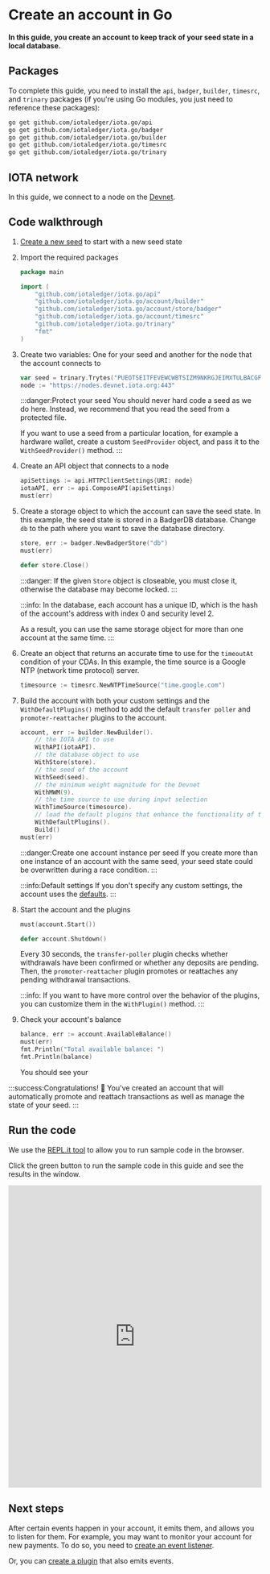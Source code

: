 # Create an account in Go

**In this guide, you create an account to keep track of your seed state in a local database.**

## Packages

To complete this guide, you need to install the `api`, `badger`, `builder`, `timesrc`, and `trinary` packages (if you're using Go modules, you just need to reference these packages):

```bash
go get github.com/iotaledger/iota.go/api
go get github.com/iotaledger/iota.go/badger
go get github.com/iotaledger/iota.go/builder
go get github.com/iotaledger/iota.go/timesrc
go get github.com/iotaledger/iota.go/trinary
```

## IOTA network

In this guide, we connect to a node on the [Devnet](root://getting-started/0.1/network/iota-networks.md#devnet).

## Code walkthrough

1. [Create a new seed](root://getting-started/0.1/tutorials/create-a-seed.md) to start with a new seed state

2. Import the required packages

    ```go
    package main

    import (
        "github.com/iotaledger/iota.go/api"
        "github.com/iotaledger/iota.go/account/builder"
        "github.com/iotaledger/iota.go/account/store/badger"
        "github.com/iotaledger/iota.go/account/timesrc"
        "github.com/iotaledger/iota.go/trinary"
        "fmt"
    )
    ```

3. Create two variables: One for your seed and another for the node that the account connects to

    ```go
    var seed = trinary.Trytes("PUEOTSEITFEVEWCWBTSIZM9NKRGJEIMXTULBACGFRQK9IMGICLBKW9TTEVSDQMGWKBXPVCBMMCXWMNPDX")
    node := "https://nodes.devnet.iota.org:443"
    ```

    :::danger:Protect your seed
    You should never hard code a seed as we do here. Instead, we recommend that you read the seed from a protected file.

    If you want to use a seed from a particular location, for example a hardware wallet, create a custom `SeedProvider` object, and pass it to the `WithSeedProvider()` method.
    :::

3. Create an API object that connects to a node
   
    ```go
    apiSettings := api.HTTPClientSettings{URI: node}
    iotaAPI, err := api.ComposeAPI(apiSettings)
    must(err)
    ```

4. Create a storage object to which the account can save the seed state. In this example, the seed state is stored in a BadgerDB database. Change `db` to the path where you want to save the database directory.

    ```go
    store, err := badger.NewBadgerStore("db")
    must(err)

    defer store.Close()
    ```

    :::danger:
    If the given `Store` object is closeable, you must close it, otherwise the database may become locked.
    :::

    :::info:
    In the database, each account has a unique ID, which is the hash of the account's address with index 0 and security level 2.

    As a result, you can use the same storage object for more than one account at the same time.
    :::

5. Create an object that returns an accurate time to use for the `timeoutAt` condition of your CDAs. In this example, the time source is a Google NTP (network time protocol) server.

     ```go
    timesource := timesrc.NewNTPTimeSource("time.google.com")
    ```

6. Build the account with both your custom settings and the `WithDefaultPlugins()` method to add the default `transfer poller` and `promoter-reattacher` plugins to the account.

    ```go
    account, err := builder.NewBuilder().
        // the IOTA API to use
        WithAPI(iotaAPI).
        // the database object to use
        WithStore(store).
        // the seed of the account
        WithSeed(seed).
        // the minimum weight magnitude for the Devnet
        WithMWM(9).
        // the time source to use during input selection
        WithTimeSource(timesource).
        // load the default plugins that enhance the functionality of the account
        WithDefaultPlugins().
        Build()
    must(err)
    ```

    :::danger:Create one account instance per seed
    If you create more than one instance of an account with the same seed, your seed state could be overwritten during a race condition.
    :::

    :::info:Default settings
    If you don't specify any custom settings, the account uses the [defaults](https://github.com/iotaledger/iota.go/blob/master/account/settings.go).
    :::

7. Start the account and the plugins

    ```go
    must(account.Start())

    defer account.Shutdown()
    ```

    Every 30 seconds, the `transfer-poller` plugin checks whether withdrawals have been confirmed or whether any deposits are pending. Then, the `promoter-reattacher` plugin promotes or reattaches any pending withdrawal transactions.

    :::info:
    If you want to have more control over the behavior of the plugins, you can customize them in the `WithPlugin()` method.
    :::

8. Check your account's balance

    ```go
    balance, err := account.AvailableBalance()
    must(err)
    fmt.Println("Total available balance: ")
    fmt.Println(balance)
    ```

    You should see your

:::success:Congratulations! :tada:
You've created an account that will automatically promote and reattach transactions as well as manage the state of your seed.
:::

## Run the code

We use the [REPL.it tool](https://repl.it) to allow you to run sample code in the browser.

Click the green button to run the sample code in this guide and see the results in the window.

<iframe height="600px" width="100%" src="https://repl.it/@jake91/Create-account-Go?lite=true" scrolling="no" frameborder="no" allowtransparency="true" allowfullscreen="true" sandbox="allow-forms allow-pointer-lock allow-popups allow-same-origin allow-scripts allow-modals"></iframe>

## Next steps

After certain events happen in your account, it emits them, and allows you to listen for them. For example, you may want to monitor your account for new payments. To do so, you need to [create an event listener](../how-to-guides/listen-to-events.md).

Or, you can [create a plugin](../how-to-guides/create-plugin.md) that also emits events.
